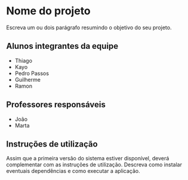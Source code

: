 # Nome do projeto
Escreva um ou dois  parágrafo resumindo o objetivo do seu projeto.

## Alunos integrantes da equipe

* Thiago
* Kayo
* Pedro Passos
* Guilherme
* Ramon

## Professores responsáveis

* João
* Marta

## Instruções de utilização

Assim que a primeira versão do sistema estiver disponível, deverá complementar com as instruções de utilização. Descreva como instalar eventuais dependências e como executar a aplicação.
